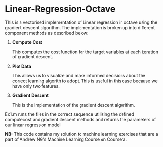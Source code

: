 # Linear-Regression-Octave

This is a vectorised implementation of Linear regression in octave using the gradient descent algorithm. The implementation is broken up into different component methods as described below:

1. **Compute Cost**
   
   This computes the cost function for the target variables at each iteration of gradient descent.

2. **Plot Data**
    
   This allows us to visualize and make informed decisions about the correct learning algorith to adopt. This is useful in this case because we have only two features.

3. **Gradient Descent**
   
   This is the implementation of the gradient descent algorithm. 

Ex1.m runs the files in the correct sequence utilizing the defined computecost and gradient descent methods and returns the parameters of our linear regression model.


**NB:** This code contains my solution to machine learning exercises that are a part of Andrew NG's Machine Learning Course on Coursera.
